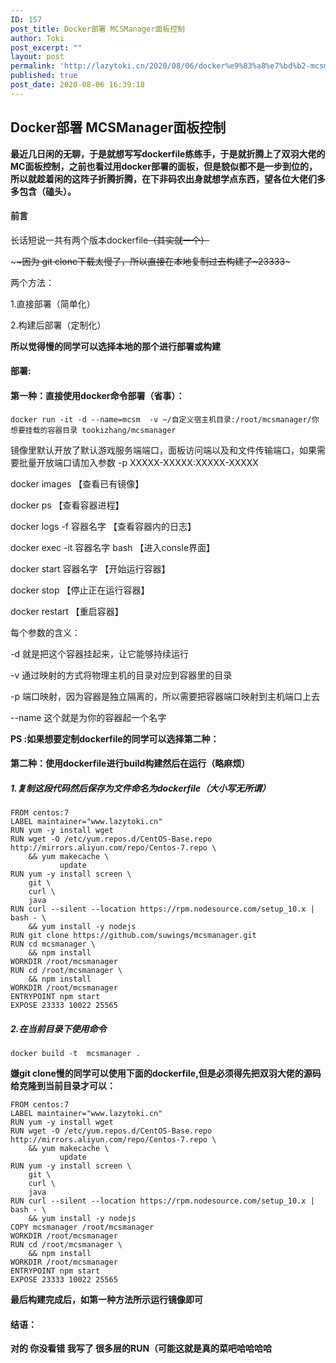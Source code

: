 ```yaml
---
ID: 157
post_title: Docker部署 MCSManager面板控制
author: Toki
post_excerpt: ""
layout: post
permalink: 'http://lazytoki.cn/2020/08/06/docker%e9%83%a8%e7%bd%b2-mcsmanager%e9%9d%a2%e6%9d%bf%e6%8e%a7%e5%88%b6/'
published: true
post_date: 2020-08-06 16:39:18
---
```

<h2>Docker部署 MCSManager面板控制</h2>

<strong>最近几日闲的无聊，于是就想写写dockerfile练练手，于是就折腾上了双羽大佬的MC面板控制，之前也看过用docker部署的面板，但是貌似都不是一步到位的，所以就趁着闲的这阵子折腾折腾，在下非码农出身就想学点东西，望各位大佬们多多包含（磕头）。</strong>

<h4>前言</h4>

长话短说一共有两个版本dockerfile<del>（其实就一个）</del>

\~~~~因为 git clone下载太慢了，所以直接在本地复制过去构建了~23333~~~

两个方法：

1.直接部署（简单化）

2.构建后部署（定制化）

<strong>所以觉得慢的同学可以选择本地的那个进行部署或构建</strong>

<h4>部署:</h4>

<h4>第一种：直接使用docker命令部署（省事）：</h4>

<pre><code class="language-shell ">docker run -it -d --name=mcsm  -v ~/自定义宿主机目录:/root/mcsmanager/你想要挂载的容器目录 tookizhang/mcsmanager
</code></pre>

镜像里默认开放了默认游戏服务端端口，面板访问端以及和文件传输端口，如果需要批量开放端口请加入参数 -p XXXXX-XXXXX:XXXXX-XXXXX

docker images 【查看已有镜像】

docker ps 【查看容器进程】

docker logs -f 容器名字 【查看容器内的日志】

docker exec -it 容器名字 bash 【进入consle界面】

docker start 容器名字 【开始运行容器】

docker stop 【停止正在运行容器】

docker restart 【重启容器】

每个参数的含义：

-d 就是把这个容器挂起来，让它能够持续运行

-v 通过映射的方式将物理主机的目录对应到容器里的目录

-p 端口映射，因为容器是独立隔离的，所以需要把容器端口映射到主机端口上去

--name 这个就是为你的容器起一个名字

<strong>PS :如果想要定制dockerfile的同学可以选择第二种：</strong>

<h4>第二种：使用dockerfile进行build构建然后在运行（略麻烦）</h4>

<h5>1.复制这段代码然后保存为文件命名为dockerfile（大小写无所谓）</h5>

<pre><code class="">FROM centos:7
LABEL maintainer="www.lazytoki.cn"
RUN yum -y install wget
RUN wget -O /etc/yum.repos.d/CentOS-Base.repo http://mirrors.aliyun.com/repo/Centos-7.repo \
    &amp;&amp; yum makecache \
           update
RUN yum -y install screen \
    git \
    curl \
    java
RUN curl --silent --location https://rpm.nodesource.com/setup_10.x | bash - \
    &amp;&amp; yum install -y nodejs
RUN git clone https://github.com/suwings/mcsmanager.git
RUN cd mcsmanager \
    &amp;&amp; npm install
WORKDIR /root/mcsmanager
RUN cd /root/mcsmanager \
    &amp;&amp; npm install
WORKDIR /root/mcsmanager
ENTRYPOINT npm start
EXPOSE 23333 10022 25565
</code></pre>

<h5>2.在当前目录下使用命令</h5>

<pre><code class="language-shell ">docker build -t  mcsmanager .
</code></pre>

<strong>嫌git clone慢的同学可以使用下面的dockerfile,但是必须得先把双羽大佬的源码给克隆到当前目录才可以：</strong>

<pre><code class="">FROM centos:7
LABEL maintainer="www.lazytoki.cn"
RUN yum -y install wget
RUN wget -O /etc/yum.repos.d/CentOS-Base.repo http://mirrors.aliyun.com/repo/Centos-7.repo \
    &amp;&amp; yum makecache \
           update
RUN yum -y install screen \
    git \
    curl \
    java
RUN curl --silent --location https://rpm.nodesource.com/setup_10.x | bash - \
    &amp;&amp; yum install -y nodejs
COPY mcsmanager /root/mcsmanager 
WORKDIR /root/mcsmanager
RUN cd /root/mcsmanager \
    &amp;&amp; npm install
WORKDIR /root/mcsmanager
ENTRYPOINT npm start
EXPOSE 23333 10022 25565
</code></pre>

<strong>最后构建完成后，如第一种方法所示运行镜像即可</strong>

<h4>结语：</h4>

<strong>对的 你没看错 我写了 很多层的RUN（可能这就是真的菜吧哈哈哈哈</strong>